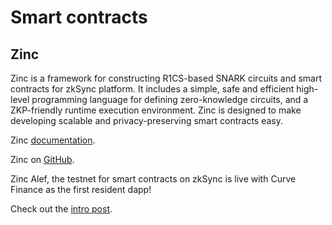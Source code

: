 # Smart contracts

## Zinc

Zinc is a framework for constructing R1CS-based SNARK circuits and smart contracts for zkSync platform. It includes a simple, safe and efficient high-level programming language for defining zero-knowledge circuits, and a ZKP-friendly runtime execution environment. Zinc is designed to make developing scalable and privacy-preserving smart contracts easy.

Zinc [documentation](https://zinc.zksync.io/).

Zinc on [GitHub](https://github.com/matter-labs/zinc).

Zinc Alef, the testnet for smart contracts on zkSync is live with Curve Finance as the first resident dapp!

Check out the [intro post](https://medium.com/@matterlabs/5a72c496b350).
